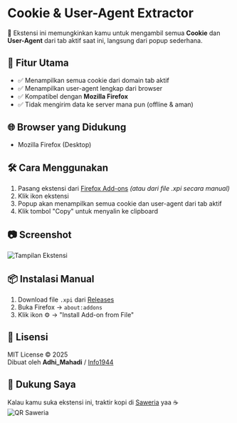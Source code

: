 # Cookie & User-Agent Extractor

🧩 Ekstensi ini memungkinkan kamu untuk mengambil semua **Cookie** dan **User-Agent** dari tab aktif saat ini, langsung dari popup sederhana.

## 📝 Fitur Utama

- ✅ Menampilkan semua cookie dari domain tab aktif
- ✅ Menampilkan user-agent lengkap dari browser
- ✅ Kompatibel dengan **Mozilla Firefox**
- ✅ Tidak mengirim data ke server mana pun (offline & aman)

## 🌐 Browser yang Didukung

- Mozilla Firefox (Desktop)

## 🛠️ Cara Menggunakan

1. Pasang ekstensi dari [Firefox Add-ons](#) *(atau dari file .xpi secara manual)*
2. Klik ikon ekstensi
3. Popup akan menampilkan semua cookie dan user-agent dari tab aktif
4. Klik tombol "Copy" untuk menyalin ke clipboard

## 📷 Screenshot

![Tampilan Ekstensi](https://i.ibb.co/4w8fjzcY/Screenshot-109.png)


## 📦 Instalasi Manual

1. Download file `.xpi` dari [Releases](#)
2. Buka Firefox → `about:addons`
3. Klik ikon ⚙️ → "Install Add-on from File"

## 📄 Lisensi

MIT License © 2025  
Dibuat oleh **Adhi_Mahadi** / [Info1944](https://github.com/info1944)


## 💖 Dukung Saya

Kalau kamu suka ekstensi ini, traktir kopi di [Saweria](https://saweria.co/info1944) yaa ☕  
![QR Saweria](https://saweria.co/qr/info1944)  

